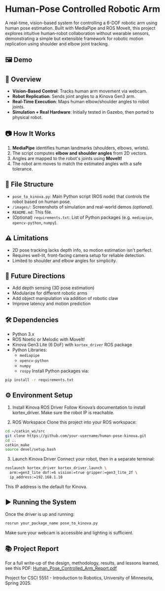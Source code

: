 # Human-Pose Controlled Robotic Arm
A real-time, vision-based system for controlling a 6-DOF robotic arm using human pose estimation. Built with MediaPipe and ROS MoveIt, this project explores intuitive human-robot collaboration without wearable sensors, demonstrating a simple but extensible framework for robotic motion replication using shoulder and elbow joint tracking.

## 🖼️ Demo

## 🚀 Overview

- **Vision-Based Control**: Tracks human arm movement via webcam.
- **Robot Replication**: Sends joint angles to a Kinova Gen3 arm.
- **Real-Time Execution**: Maps human elbow/shoulder angles to robot joints.
- **Simulation + Real Hardware**: Initially tested in Gazebo, then ported to physical robot.

## 📷 How It Works

1. **MediaPipe** identifies human landmarks (shoulders, elbows, wrists).
2. The script computes **elbow and shoulder angles** from 2D vectors.
3. Angles are mapped to the robot's joints using **MoveIt!**
4. The robot arm moves to match the estimated angles with a safe tolerance.

## 📁 File Structure

- `pose_to_kinova.py`: Main Python script (ROS node) that controls the robot based on human pose.
- `/images/`: Screenshots of simulation and real-world demos *(optional)*.
- `README.md`: This file.
- (Optional) `requirements.txt`: List of Python packages (e.g. `mediapipe`, `opencv-python`, `numpy`).

## ⚠️ Limitations
- 2D pose tracking lacks depth info, so motion estimation isn't perfect.
- Requires well-lit, front-facing camera setup for reliable detection.
- Limited to shoulder and elbow angles for simplicity.

## 📌 Future Directions
- Add depth sensing (3D pose estimation)
- Modularize for different robotic arms
- Add object manipulation via addition of robotic claw
- Improve latency and motion prediction

## 🛠 Dependencies

- Python 3.x
- ROS Noetic or Melodic with MoveIt!
- Kinova Gen3 Lite (6 DoF) with `kortex_driver` ROS package
- Python Libraries:
  - `mediapipe`
  - `opencv-python`
  - `numpy`
  - `rospy`
Install Python packages via:

```bash
pip install -r requirements.txt
```

## ⚙️ Environment Setup
1. Install Kinova ROS Driver
Follow Kinova’s documentation to install kortex_driver. Make sure the robot IP is reachable.

2. ROS Workspace
Clone this project into your ROS workspace:

```bash
cd ~/catkin_ws/src
git clone https://github.com/your-username/human-pose-kinova.git
cd ..
catkin_make
source devel/setup.bash
```
3. Launch Kinova Driver
Connect your robot, then in a separate terminal:

```bash
roslaunch kortex_driver kortex_driver.launch \
  arm:=gen3_lite dof:=6 vision:=true gripper:=gen3_lite_2f \
  ip_address:=192.168.1.10
```
This IP address is the default for Kinova.

## ▶️ Running the System
Once the driver is up and running:

```bash
rosrun your_package_name pose_to_kinova.py
```
Make sure your webcam is accessible and lighting is sufficient.

## 📚 Project Report
For a full write-up of the design, methodology, results, and lessons learned, see this PDF:
[Human_Pose_Controlled_Arm_Report.pdf](https://github.com/user-attachments/files/20702775/Human_Pose_Controlled_Arm_Report.pdf)

Project for CSCI 5551 - Introduction to Robotics, University of Minnesota, Spring 2025.

